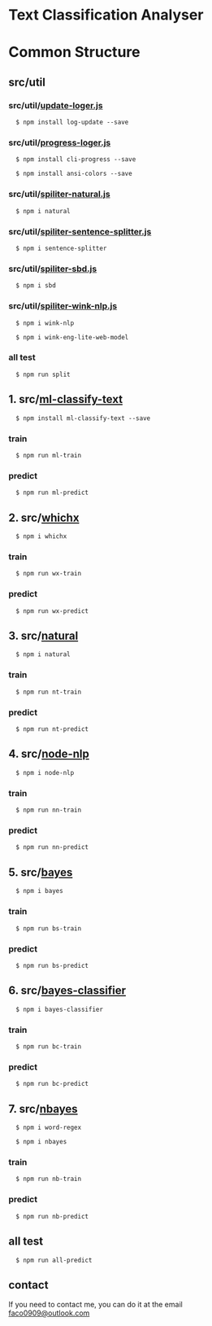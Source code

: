 # Text Classification Analyser

# Common Structure

## src/util

### src/util/[update-loger.js](https://www.npmjs.com/package/log-update)

```  
  $ npm install log-update --save
```
### src/util/[progress-loger.js](https://www.npmjs.com/package/cli-progress)
  
```
  $ npm install cli-progress --save

  $ npm install ansi-colors --save
```
### src/util/[spiliter-natural.js](https://www.npmjs.com/package/natural)

```
  $ npm i natural
```
### src/util/[spiliter-sentence-splitter.js](https://www.npmjs.com/package/sentence-splitter)

```
  $ npm i sentence-splitter
```
### src/util/[spiliter-sbd.js](https://www.npmjs.com/package/sbd)

```
  $ npm i sbd
```
### src/util/[spiliter-wink-nlp.js](https://www.npmjs.com/package/wink-nlp)

```
  $ npm i wink-nlp

  $ npm i wink-eng-lite-web-model
```
### all test

```
  $ npm run split
```
## 1. src/[ml-classify-text](https://www.npmjs.com/package/ml-classify-text)

```
  $ npm install ml-classify-text --save
```

### train

```
  $ npm run ml-train
```


### predict

```
  $ npm run ml-predict
```

## 2. src/[whichx](https://www.npmjs.com/package/whichx)

```
  $ npm i whichx
```

### train

```
  $ npm run wx-train
```

### predict

```
  $ npm run wx-predict
```

## 3. src/[natural](https://www.npmjs.com/package/natural)

```
  $ npm i natural
```

### train

```
  $ npm run nt-train
```

### predict

```
  $ npm run nt-predict
```

## 4. src/[node-nlp](https://www.npmjs.com/package/node-nlp)

```
  $ npm i node-nlp
```

### train

```
  $ npm run nn-train
```

### predict

```
  $ npm run nn-predict
```

## 5. src/[bayes](https://www.npmjs.com/package/bayes)

```
  $ npm i bayes
```

### train

```
  $ npm run bs-train
```

### predict

```  
  $ npm run bs-predict
```

## 6. src/[bayes-classifier](https://www.npmjs.com/package/bayes-classifier)

```
  $ npm i bayes-classifier
```

### train

```
  $ npm run bc-train
```

### predict

```  
  $ npm run bc-predict
```

## 7. src/[nbayes](https://www.npmjs.com/package/nbayes)

```
  $ npm i word-regex

  $ npm i nbayes
```

### train

```
  $ npm run nb-train
```

### predict

```  
  $ npm run nb-predict
```

## all test

```
  $ npm run all-predict
```

## contact

  If you need to contact me, you can do it at the email faco0909@outlook.com